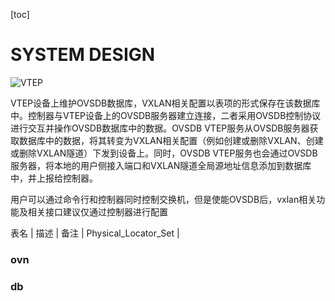 [toc]

# SYSTEM DESIGN

![VTEP](https://note.youdao.com/yws/public/resource/22f28b35e99be7a3db88b4285d374522/xmlnote/BBA74FEE74C34854A8C08B065054418D/16272)



VTEP设备上维护OVSDB数据库，VXLAN相关配置以表项的形式保存在该数据库中。控制器与VTEP设备上的OVSDB服务器建立连接，二者采用OVSDB控制协议进行交互并操作OVSDB数据库中的数据。OVSDB VTEP服务从OVSDB服务器获取数据库中的数据，将其转变为VXLAN相关配置（例如创建或删除VXLAN、创建或删除VXLAN隧道）下发到设备上。同时，OVSDB VTEP服务也会通过OVSDB服务器，将本地的用户侧接入端口和VXLAN隧道全局源地址信息添加到数据库中，并上报给控制器。

用户可以通过命令行和控制器同时控制交换机，但是使能OVSDB后，vxlan相关功能及相关接口建议仅通过控制器进行配置

表名 | 描述 | 备注 |
Physical_Locator_Set | 

### ovn


### db

